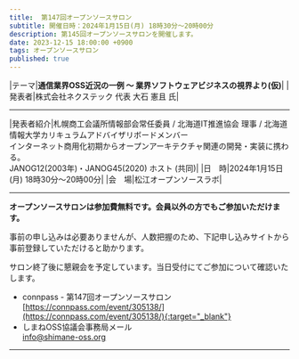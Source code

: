 ```yaml
---
title:  第147回オープンソースサロン
subtitle: 開催日時：2024年1月15日(月) 18時30分～20時00分 
description: 第145回オープンソースサロンを開催します。
date: 2023-12-15 18:00:00 +0900
tags: オープンソースサロン
published: true
--- 
```


|<nobr>テーマ</nobr>|__通信業界OSS近況の一例 ～ 業界ソフトウェアビジネスの視界より(仮)__|
|<nobr>発表者</nobr>|株式会社ネクステック 代表 大石 憲且 氏|

---

|<nobr>発表者紹介</nobr>|札幌商工会議所情報部会常任委員 / 北海道IT推進協会 理事 / 北海道情報大学カリキュラムアドバイザリボードメンバー<br/>インターネット商用化初期からオープンアーキテクチャ関連の開発・実装に携わる。<br/>JANOG12(2003年)・JANOG45(2020) ホスト (共同)|
|<nobr>日　時</nobr>|2024年1月15日(月) 18時30分～20時00分|
|<nobr>会　場</nobr>|松江オープンソースラボ|

---

__オープンソースサロンは参加費無料です。会員以外の方でもご参加いただけます。__  

事前の申し込みは必要ありませんが、人数把握のため、下記申し込みサイトから事前登録していただけると助かります。  

サロン終了後に懇親会を予定しています。当日受付にてご参加について確認いたします。  

- connpass - 第147回オープンソースサロン  
[https://connpass.com/event/305138/](https://connpass.com/event/305138/){:target="_blank"}  
- しまねOSS協議会事務局メール  
[info@shimane-oss.org](mailto:info@shimane-oss.org)  

---
